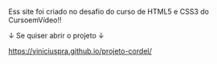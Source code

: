 
Ess site foi criado no desafio do curso
de HTML5 e CSS3 do CursoemVídeo!!

↓ Se quiser abrir o projeto ↓

https://viniciuspra.github.io/projeto-cordel/